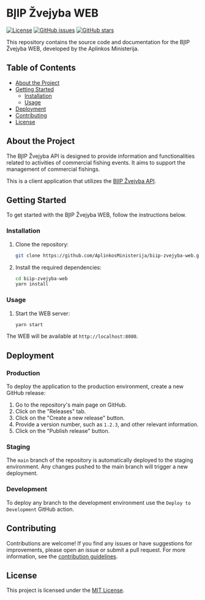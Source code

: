 # BĮIP Žvejyba WEB

[![License](https://img.shields.io/github/license/AplinkosMinisterija/biip-zvejyba-web)](https://github.com/AplinkosMinisterija/biip-zvejyba-web/blob/main/LICENSE)
[![GitHub issues](https://img.shields.io/github/issues/AplinkosMinisterija/biip-zvejyba-web)](https://github.com/AplinkosMinisterija/biip-zvejyba-web/issues)
[![GitHub stars](https://img.shields.io/github/stars/AplinkosMinisterija/biip-zvejyba-web)](https://github.com/AplinkosMinisterija/biip-zvejyba-web/stargazers)

This repository contains the source code and documentation for the BĮIP Žvejyba WEB, developed by the Aplinkos
Ministerija.

## Table of Contents

- [About the Project](#about-the-project)
- [Getting Started](#getting-started)
  - [Installation](#installation)
  - [Usage](#usage)
- [Deployment](#deployment)
- [Contributing](#contributing)
- [License](#license)

## About the Project

The BĮIP Žvejyba API is designed to provide information and functionalities related to activities of commercial fishing events. It aims to support the management of commercial fishings.

This is a client application that utilizes
the [BĮIP Žvejyba API](https://github.com/AplinkosMinisterija/biip-zvejyba-api).

## Getting Started

To get started with the BĮIP Žvejyba WEB, follow the instructions below.

### Installation

1. Clone the repository:

   ```bash
   git clone https://github.com/AplinkosMinisterija/biip-zvejyba-web.git
   ```

2. Install the required dependencies:

   ```bash
   cd biip-zvejyba-web
   yarn install
   ```

### Usage

1. Start the WEB server:

   ```bash
   yarn start
   ```

The WEB will be available at `http://localhost:8080`.

## Deployment

### Production

To deploy the application to the production environment, create a new GitHub release:

1. Go to the repository's main page on GitHub.
2. Click on the "Releases" tab.
3. Click on the "Create a new release" button.
4. Provide a version number, such as `1.2.3`, and other relevant information.
5. Click on the "Publish release" button.

### Staging

The `main` branch of the repository is automatically deployed to the staging environment. Any changes pushed to the main
branch will trigger a new deployment.

### Development

To deploy any branch to the development environment use the `Deploy to Development` GitHub action.

## Contributing

Contributions are welcome! If you find any issues or have suggestions for improvements, please open an issue or submit a
pull request. For more information, see the [contribution guidelines](./CONTRIBUTING.md).

## License

This project is licensed under the [MIT License](./LICENSE).
